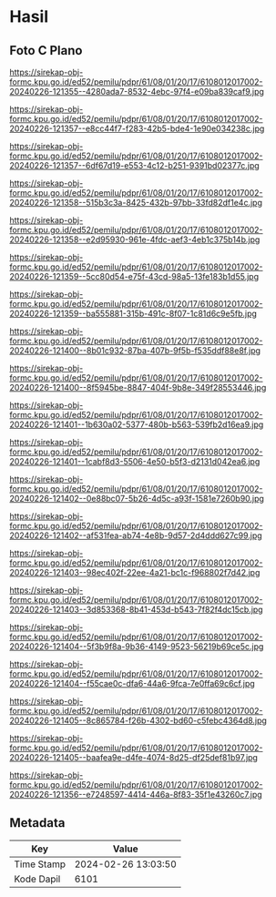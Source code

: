 # Hasil

## Foto C Plano

https://sirekap-obj-formc.kpu.go.id/ed52/pemilu/pdpr/61/08/01/20/17/6108012017002-20240226-121355--4280ada7-8532-4ebc-97f4-e09ba839caf9.jpg

https://sirekap-obj-formc.kpu.go.id/ed52/pemilu/pdpr/61/08/01/20/17/6108012017002-20240226-121357--e8cc44f7-f283-42b5-bde4-1e90e034238c.jpg

https://sirekap-obj-formc.kpu.go.id/ed52/pemilu/pdpr/61/08/01/20/17/6108012017002-20240226-121357--6df67d19-e553-4c12-b251-9391bd02377c.jpg

https://sirekap-obj-formc.kpu.go.id/ed52/pemilu/pdpr/61/08/01/20/17/6108012017002-20240226-121358--515b3c3a-8425-432b-97bb-33fd82df1e4c.jpg

https://sirekap-obj-formc.kpu.go.id/ed52/pemilu/pdpr/61/08/01/20/17/6108012017002-20240226-121358--e2d95930-961e-4fdc-aef3-4eb1c375b14b.jpg

https://sirekap-obj-formc.kpu.go.id/ed52/pemilu/pdpr/61/08/01/20/17/6108012017002-20240226-121359--5cc80d54-e75f-43cd-98a5-13fe183b1d55.jpg

https://sirekap-obj-formc.kpu.go.id/ed52/pemilu/pdpr/61/08/01/20/17/6108012017002-20240226-121359--ba555881-315b-491c-8f07-1c81d6c9e5fb.jpg

https://sirekap-obj-formc.kpu.go.id/ed52/pemilu/pdpr/61/08/01/20/17/6108012017002-20240226-121400--8b01c932-87ba-407b-9f5b-f535ddf88e8f.jpg

https://sirekap-obj-formc.kpu.go.id/ed52/pemilu/pdpr/61/08/01/20/17/6108012017002-20240226-121400--8f5945be-8847-404f-9b8e-349f28553446.jpg

https://sirekap-obj-formc.kpu.go.id/ed52/pemilu/pdpr/61/08/01/20/17/6108012017002-20240226-121401--1b630a02-5377-480b-b563-539fb2d16ea9.jpg

https://sirekap-obj-formc.kpu.go.id/ed52/pemilu/pdpr/61/08/01/20/17/6108012017002-20240226-121401--1cabf8d3-5506-4e50-b5f3-d2131d042ea6.jpg

https://sirekap-obj-formc.kpu.go.id/ed52/pemilu/pdpr/61/08/01/20/17/6108012017002-20240226-121402--0e88bc07-5b26-4d5c-a93f-1581e7260b90.jpg

https://sirekap-obj-formc.kpu.go.id/ed52/pemilu/pdpr/61/08/01/20/17/6108012017002-20240226-121402--af531fea-ab74-4e8b-9d57-2d4ddd627c99.jpg

https://sirekap-obj-formc.kpu.go.id/ed52/pemilu/pdpr/61/08/01/20/17/6108012017002-20240226-121403--98ec402f-22ee-4a21-bc1c-f968802f7d42.jpg

https://sirekap-obj-formc.kpu.go.id/ed52/pemilu/pdpr/61/08/01/20/17/6108012017002-20240226-121403--3d853368-8b41-453d-b543-7f82f4dc15cb.jpg

https://sirekap-obj-formc.kpu.go.id/ed52/pemilu/pdpr/61/08/01/20/17/6108012017002-20240226-121404--5f3b9f8a-9b36-4149-9523-56219b69ce5c.jpg

https://sirekap-obj-formc.kpu.go.id/ed52/pemilu/pdpr/61/08/01/20/17/6108012017002-20240226-121404--f55cae0c-dfa6-44a6-9fca-7e0ffa69c6cf.jpg

https://sirekap-obj-formc.kpu.go.id/ed52/pemilu/pdpr/61/08/01/20/17/6108012017002-20240226-121405--8c865784-f26b-4302-bd60-c5febc4364d8.jpg

https://sirekap-obj-formc.kpu.go.id/ed52/pemilu/pdpr/61/08/01/20/17/6108012017002-20240226-121405--baafea9e-d4fe-4074-8d25-df25def81b97.jpg

https://sirekap-obj-formc.kpu.go.id/ed52/pemilu/pdpr/61/08/01/20/17/6108012017002-20240226-121356--e7248597-4414-446a-8f83-35f1e43260c7.jpg


## Metadata

| Key        | Value               |
| ---------- | ------------------- |
| Time Stamp | 2024-02-26 13:03:50 |
| Kode Dapil | 6101                |



